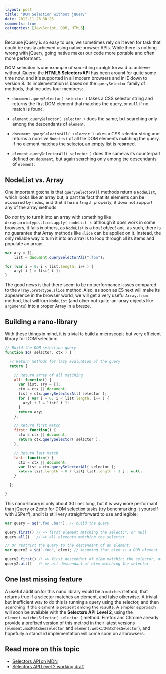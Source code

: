 ```yaml
---
layout: post
title: "DOM Selection without jQuery"
date: 2012-11-26 00:26
comments: true
categories: [JavaScript, DOM, HTML5]
---
```


Because jQuery is so easy to use, we sometimes rely on it even for task that could be easily achieved using native browser APIs. While there is nothing wrong with jQuery, going native makes our code more portable and often more performant.

DOM selection is one example of something straightforward to achieve without jQuery: the **HTML5 Selectors API** has been around for quite some time now, and it's supported in all modern browsers and in IE down to version 8. Its implementation is based on the `querySelector` family of methods, that includes four members:

- `document.querySelector( selector )` takes a CSS selector string and returns the first DOM element that matches the query, or `null` if no match is found.

- `element.querySelector( selector )` does the same, but searching only among the descendants of `element`.

- `document.querySelectorAll( selector )` takes a CSS selector string and returns a non-live `NodeList` of all the DOM elements matching the query. If no element matches the selector, an empty list is returned.

- `element.querySelectorAll( selector )` does the same as its counterpart defined on `document`, but again searching only among the descendants of `element`.


NodeList vs. Array
------------------

One important gotcha is that `querySelectorAll` methods return a `NodeList`, which looks like an array but, a part the fact that its elements can be accessed by index, and that it has a `length` property, it does not support any of the array methods.

Do _not_ try to turn it into an array with something like `Array.prototype.slice.apply( nodeList )`: although it does work in some browsers, it fails in others, as `NodeList` is a _host object_ and, as such, there is no guarantee that Array methods like `slice` can be applied on it. Instead, the only reliable way to turn it into an array is to loop through all its items and populate an array:

```javascript
var ary = [],
    list = document.querySelectorAll(".foo");

for (var i = 0; i < list.length; i++ ) {
	ary[ i ] = list[ i ];
}
```

The good news is that there seem to be no performance losses compared to the `Array.prototype.slice` method. Also, as soon as ES.next will make its appearence in the browser world, we will get a very useful `Array.from` method, that will turn `NodeList` (and other not-quite-an-array objects like `arguments`) into a proper Array in a breeze.


Building a nano-library
-----------------------

With these things in mind, it is trivial to build a microscopic but very efficient library for DOM selection:

```javascript
// Build the DOM selection query
function $q( selector, ctx ) {

  // Return methods for lazy evaluation of the query
  return {

    // Return array of all matching
    all: function() {
      var list, ary = [];
      ctx = ctx || document;
      list = ctx.querySelectorAll( selector );
      for ( var i = 0; i < list.length; i++ ) {
        ary[ i ] = list[ i ];
      }
      return ary;
    },

    // Return first match
    first: function() {
      ctx = ctx || document;
      return ctx.querySelector( selector );
    },

    // Return last match
    last: function() {
      ctx = ctx || document;
      var list = ctx.querySelectorAll( selector );
      return list.length > 0 ? list[ list.length - 1 ] : null;
    }

  };

}
```

This nano-library is only about 30 lines long, but it is way more performant than jQuery or Zepto for DOM selection tasks (try benchmarking it yourself with JSPerf), and it is still very straightforward to use and legible:

```javascript
var query = $q(".foo .bar"); // build the query

query.first() // => first element matching the selector, or null
query.all()   // => all elements matching the selector

// Or restrict the query to the descendant of an element:
var query2 = $q(".foo", elem); // Assuming that elem is a DOM element

query2.first() // => first descendant of elem matching the selector, or null
query2.all()   // => all descendant of elem matching the selector
```


One last missing feature
------------------------

A useful addition for this nano library would be a `matches` method, that returns true if a selector matches an element, and false otherwise. A trivial but inefficient way to do this is running a query using the selector, and then searching if the element is present among the results. A simpler approach will soon be available with the **Selectors API Level 2**, using the `element.matchesSelector( selector )` method. Firefox and Chrome already provide a prefixed version of this method in their latest versions (`element.mozMatchesSelector` and `element.webkitMatchesSelector`), and hopefully a standard implementation will come soon on all browsers.

Read more on this topic
-----------------------

- [Selectors API on MDN](https://developer.mozilla.org/en-US/docs/DOM/Locating_DOM_elements_using_selectors)
- [Selectors API Level 2 working draft](http://www.w3.org/TR/selectors-api2/)